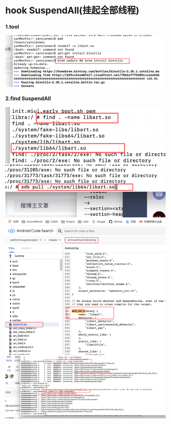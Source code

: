 # hook SuspendAll(挂起全部线程)

### 1.tool     
![tool4symbol](snapshot/tool4symbol.png) 
### 2.find SuspendAll    
![find_artlib](snapshot/find_artlib.png) 
![pull_artlib.png](snapshot/pull_artlib.png) 
![find_SuspendAll_lib](snapshot/find_SuspendAll_lib.png) 
![find_SuspendAll_symbol](snapshot/find_SuspendAll_symbol.png) 